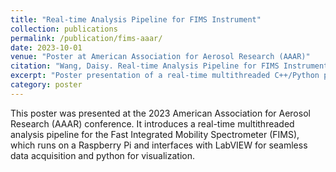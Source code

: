 ```yaml
---
title: "Real-time Analysis Pipeline for FIMS Instrument"
collection: publications
permalink: /publication/fims-aaar/
date: 2023-10-01
venue: "Poster at American Association for Aerosol Research (AAAR)"
citation: "Wang, Daisy. Real-time Analysis Pipeline for FIMS Instrument. Poster at AAAR, 2023."
excerpt: "Poster presentation of a real-time multithreaded C++/Python pipeline for analyzing aerosol data from the FIMS instrument."
category: poster
---
```

This poster was presented at the 2023 American Association for Aerosol Research (AAAR) conference. It introduces a real-time multithreaded analysis pipeline for the Fast Integrated Mobility Spectrometer (FIMS), which runs on a Raspberry Pi and interfaces with LabVIEW for seamless data acquisition and python for visualization.

